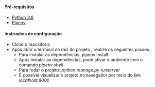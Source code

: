#### Pré-requisitos

- [Python 3.8](https://www.python.org/downloads/release/python-380/)
- [Pipenv](https://pypi.org/project/pipenv/)



#### Instruções de configuração

- Clone o repositório
- Após abrir o terminal na raiz do projeto , realize os seguintes passos:
  - Para instalar as dependências: pipenv install
  - Após instalar as dependências, pode ativar o ambiente com o comando *pipenv shell*
  - Para rodar o projeto: *python manage.py runserver*
  - É possível visualizar o projeto no navegador por meio do link *localhost:8000*